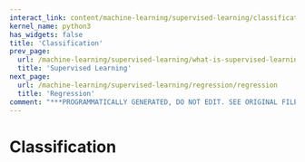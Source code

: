 ```yaml
---
interact_link: content/machine-learning/supervised-learning/classification/classification.ipynb
kernel_name: python3
has_widgets: false
title: 'Classification'
prev_page:
  url: /machine-learning/supervised-learning/what-is-supervised-learning
  title: 'Supervised Learning'
next_page:
  url: /machine-learning/supervised-learning/regression/regression
  title: 'Regression'
comment: "***PROGRAMMATICALLY GENERATED, DO NOT EDIT. SEE ORIGINAL FILES IN /content***"
---
```



# Classification

